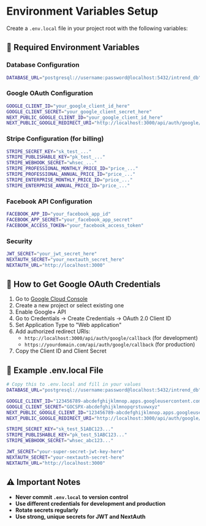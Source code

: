# Environment Variables Setup

Create a `.env.local` file in your project root with the following variables:

## 🔐 Required Environment Variables

### Database Configuration
```bash
DATABASE_URL="postgresql://username:password@localhost:5432/intrend_db"
```

### Google OAuth Configuration
```bash
GOOGLE_CLIENT_ID="your_google_client_id_here"
GOOGLE_CLIENT_SECRET="your_google_client_secret_here"
NEXT_PUBLIC_GOOGLE_CLIENT_ID="your_google_client_id_here"
NEXT_PUBLIC_GOOGLE_REDIRECT_URI="http://localhost:3000/api/auth/google/callback"
```

### Stripe Configuration (for billing)
```bash
STRIPE_SECRET_KEY="sk_test_..."
STRIPE_PUBLISHABLE_KEY="pk_test_..."
STRIPE_WEBHOOK_SECRET="whsec_..."
STRIPE_PROFESSIONAL_MONTHLY_PRICE_ID="price_..."
STRIPE_PROFESSIONAL_ANNUAL_PRICE_ID="price_..."
STRIPE_ENTERPRISE_MONTHLY_PRICE_ID="price_..."
STRIPE_ENTERPRISE_ANNUAL_PRICE_ID="price_..."
```

### Facebook API Configuration
```bash
FACEBOOK_APP_ID="your_facebook_app_id"
FACEBOOK_APP_SECRET="your_facebook_app_secret"
FACEBOOK_ACCESS_TOKEN="your_facebook_access_token"
```

### Security
```bash
JWT_SECRET="your_jwt_secret_here"
NEXTAUTH_SECRET="your_nextauth_secret_here"
NEXTAUTH_URL="http://localhost:3000"
```

## 🚀 How to Get Google OAuth Credentials

1. Go to [Google Cloud Console](https://console.cloud.google.com/)
2. Create a new project or select existing one
3. Enable Google+ API
4. Go to Credentials → Create Credentials → OAuth 2.0 Client ID
5. Set Application Type to "Web application"
6. Add authorized redirect URIs:
   - `http://localhost:3000/api/auth/google/callback` (for development)
   - `https://yourdomain.com/api/auth/google/callback` (for production)
7. Copy the Client ID and Client Secret

## 📝 Example .env.local File

```bash
# Copy this to .env.local and fill in your values
DATABASE_URL="postgresql://username:password@localhost:5432/intrend_db"

GOOGLE_CLIENT_ID="123456789-abcdefghijklmnop.apps.googleusercontent.com"
GOOGLE_CLIENT_SECRET="GOCSPX-abcdefghijklmnopqrstuvwxyz"
NEXT_PUBLIC_GOOGLE_CLIENT_ID="123456789-abcdefghijklmnop.apps.googleusercontent.com"
NEXT_PUBLIC_GOOGLE_REDIRECT_URI="http://localhost:3000/api/auth/google/callback"

STRIPE_SECRET_KEY="sk_test_51ABC123..."
STRIPE_PUBLISHABLE_KEY="pk_test_51ABC123..."
STRIPE_WEBHOOK_SECRET="whsec_abc123..."

JWT_SECRET="your-super-secret-jwt-key-here"
NEXTAUTH_SECRET="your-nextauth-secret-here"
NEXTAUTH_URL="http://localhost:3000"
```

## ⚠️ Important Notes

- **Never commit `.env.local` to version control**
- **Use different credentials for development and production**
- **Rotate secrets regularly**
- **Use strong, unique secrets for JWT and NextAuth**
